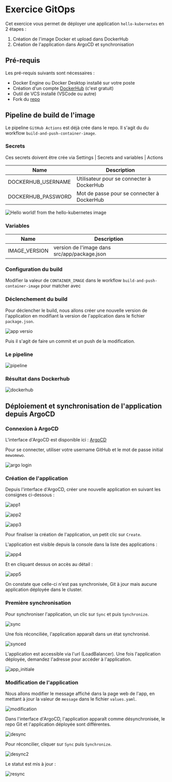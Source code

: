 # Exercice GitOps


Cet exercice vous permet de déployer une application `hello-kubernetes` en 2 étapes : 

1. Création de l'image Docker et upload dans DockerHub
2. Création de l'application dans ArgoCD et synchronisation


## Pré-requis

Les pré-requis suivants sont nécessaires :

- Docker Engine ou Docker Desktop installé sur votre poste
- Création d'un compte [DockerHub](https://hub.docker.com/) (c'est gratuit)
- Outil de VCS installé (VSCode ou autre)
- Fork du [repo](https://github.com/smontri-mewo/hello-kubernetes.git)


## Pipeline de build de l'image

Le pipeline `GitHub Actions` est déjà crée dans le repo.
Il s'agit du du workflow `build-and-push-container-image`.

### Secrets

Ces secrets doivent être crée via Settings | Secrets and variables | Actions 


| Name | Description | 
| ---- | ----------- |
| DOCKERHUB_USERNAME | Utilisateur pour se connecter à DockerHub |
| DOCKERHUB_PASSWORD | Mot de passe pour se connecter à DockerHub |


![Hello world! from the hello-kubernetes image](secrets.jpg)

### Variables

| Name | Description |
| ---- | ----------- |
| IMAGE_VERSION | version de l'image dans src/app/package.json |

### Configuration du build

Modifier la valeur de `CONTAINER_IMAGE` dans le workflow `build-and-push-container-image` pour matcher avec 

### Déclenchement du build

Pour déclencher le build, nous allons créer une nouvelle version de l'application en modifiant la version de l'application dans le fichier `package.json`.

![app versio](package-json.jpg)

Puis il s'agit de faire un commit et un push de la modification.

### Le pipeline

![pipeline](pipeline.jpg)

### Résultat dans Dockerhub

![dockerhub](dockerhub.jpg)

## Déploiement et synchronisation de l'application depuis ArgoCD

### Connexion à ArgoCD

L'interface d'ArgoCD est disponible ici : [ArgoCD](https://52.188.42.67)

Pour se connecter, utiliser votre username GitHub et le mot de passe initial `mewomewo`.

![argo login](argologin.jpg)


### Création de l'application

Depuis l'interface d'ArgoCD, créer une nouvelle application en suivant les consignes ci-dessous :

![app1](app1.jpg)

![app2](app2.jpg)

![app3](app3.jpg)

Pour finaliser la création de l'application, un petit clic sur `Create`.

L'application est visible depuis la console dans la liste des applications :

![app4](app4.jpg)

Et en cliquant dessus on accès au détail :

![app5](app5.jpg)

On constate que celle-ci n'est pas synchronisée, Git à jour mais aucune application déployée dans le cluster.

### Première synchronisation

Pour synchroniser l'application, un clic sur `Sync` et puis `Synchronize`.

![sync](sync.jpg)

Une fois réconciliée, l'application apparaît dans un état synchronisé.

![synced](synced.jpg)

L'application est accessible via l'url (LoadBalancer). Une fois l'application déployée, demandez l'adresse pour accéder à l'application.

![app_initiale](app_initiale.jpg)

### Modification de l'application

Nous allons modifier le message affiché dans la page web de l'app, en mettant à jour la valeur de `message` dans le fichier `values.yaml`.

![modification](modification.jpg)

Dans l'interface d'ArgoCD, l'application apparaît comme désynchronisée, le repo Git et l'application déployée sont différentes.

![desync](desync.jpg)

Pour réconcilier, cliquer sur `Sync` puis `Synchronize`.

![desync2](desync2.jpg)

Le statut est mis à jour :

![resync](resync.jpg)